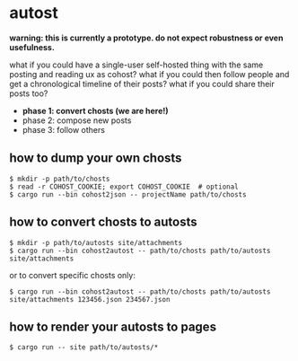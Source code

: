 autost
======

**warning: this is currently a prototype. do not expect robustness or even usefulness.**

what if you could have a single-user self-hosted thing with the same posting and reading ux as cohost? what if you could then follow people and get a chronological timeline of their posts? what if you could share their posts too?

- **phase 1: convert chosts (we are here!)**
- phase 2: compose new posts
- phase 3: follow others

## how to dump your own chosts

```
$ mkdir -p path/to/chosts
$ read -r COHOST_COOKIE; export COHOST_COOKIE  # optional
$ cargo run --bin cohost2json -- projectName path/to/chosts
```

## how to convert chosts to autosts

```
$ mkdir -p path/to/autosts site/attachments
$ cargo run --bin cohost2autost -- path/to/chosts path/to/autosts site/attachments
```

or to convert specific chosts only:

```
$ cargo run --bin cohost2autost -- path/to/chosts path/to/autosts site/attachments 123456.json 234567.json
```

## how to render your autosts to pages

```
$ cargo run -- site path/to/autosts/*
```
